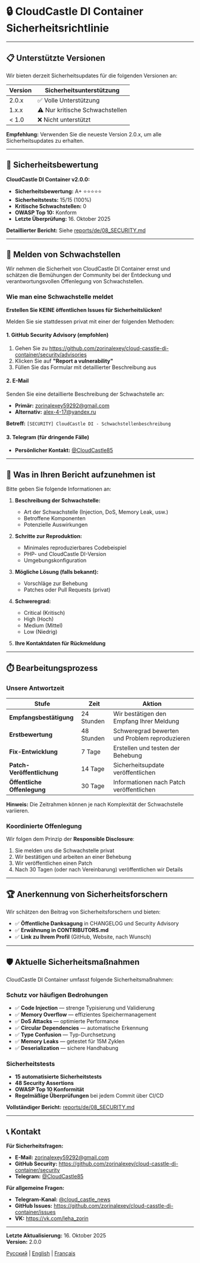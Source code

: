 # 🔒 CloudCastle DI Container Sicherheitsrichtlinie

---

## 📋 Unterstützte Versionen

Wir bieten derzeit Sicherheitsupdates für die folgenden Versionen an:

| Version | Sicherheitsunterstützung |
|---------|--------------------------|
| 2.0.x   | ✅ Volle Unterstützung |
| 1.x.x   | ⚠️ Nur kritische Schwachstellen |
| < 1.0   | ❌ Nicht unterstützt |

**Empfehlung:** Verwenden Sie die neueste Version 2.0.x, um alle Sicherheitsupdates zu erhalten.

---

## 🔐 Sicherheitsbewertung

**CloudCastle DI Container v2.0.0:**

- **Sicherheitsbewertung:** A+ ⭐⭐⭐⭐⭐
- **Sicherheitstests:** 15/15 (100%)
- **Kritische Schwachstellen:** 0
- **OWASP Top 10:** Konform
- **Letzte Überprüfung:** 16. Oktober 2025

**Detaillierter Bericht:** Siehe [reports/de/08_SECURITY.md](reports/de/08_SECURITY.md)

---

## 🐛 Melden von Schwachstellen

Wir nehmen die Sicherheit von CloudCastle DI Container ernst und schätzen die Bemühungen der Community bei der Entdeckung und verantwortungsvollen Offenlegung von Schwachstellen.

### Wie man eine Schwachstelle meldet

**Erstellen Sie KEINE öffentlichen Issues für Sicherheitslücken!**

Melden Sie sie stattdessen privat mit einer der folgenden Methoden:

#### 1. GitHub Security Advisory (empfohlen)

1. Gehen Sie zu https://github.com/zorinalexey/cloud-casstle-di-container/security/advisories
2. Klicken Sie auf **"Report a vulnerability"**
3. Füllen Sie das Formular mit detaillierter Beschreibung aus

#### 2. E-Mail

Senden Sie eine detaillierte Beschreibung der Schwachstelle an:
- **Primär:** zorinalexey59292@gmail.com
- **Alternativ:** alex-4-17@yandex.ru

**Betreff:** `[SECURITY] CloudCastle DI - Schwachstellenbeschreibung`

#### 3. Telegram (für dringende Fälle)

- **Persönlicher Kontakt:** [@CloudCastle85](https://t.me/CloudCastle85)

---

## 📝 Was in Ihren Bericht aufzunehmen ist

Bitte geben Sie folgende Informationen an:

1. **Beschreibung der Schwachstelle:**
   - Art der Schwachstelle (Injection, DoS, Memory Leak, usw.)
   - Betroffene Komponenten
   - Potenzielle Auswirkungen

2. **Schritte zur Reproduktion:**
   - Minimales reproduzierbares Codebeispiel
   - PHP- und CloudCastle DI-Version
   - Umgebungskonfiguration

3. **Mögliche Lösung (falls bekannt):**
   - Vorschläge zur Behebung
   - Patches oder Pull Requests (privat)

4. **Schweregrad:**
   - Critical (Kritisch)
   - High (Hoch)
   - Medium (Mittel)
   - Low (Niedrig)

5. **Ihre Kontaktdaten für Rückmeldung**

---

## ⏱️ Bearbeitungsprozess

### Unsere Antwortzeit

| Stufe | Zeit | Aktion |
|-------|------|--------|
| **Empfangsbestätigung** | 24 Stunden | Wir bestätigen den Empfang Ihrer Meldung |
| **Erstbewertung** | 48 Stunden | Schweregrad bewerten und Problem reproduzieren |
| **Fix-Entwicklung** | 7 Tage | Erstellen und testen der Behebung |
| **Patch-Veröffentlichung** | 14 Tage | Sicherheitsupdate veröffentlichen |
| **Öffentliche Offenlegung** | 30 Tage | Informationen nach Patch veröffentlichen |

**Hinweis:** Die Zeitrahmen können je nach Komplexität der Schwachstelle variieren.

### Koordinierte Offenlegung

Wir folgen dem Prinzip der **Responsible Disclosure**:

1. Sie melden uns die Schwachstelle privat
2. Wir bestätigen und arbeiten an einer Behebung
3. Wir veröffentlichen einen Patch
4. Nach 30 Tagen (oder nach Vereinbarung) veröffentlichen wir Details

---

## 🏆 Anerkennung von Sicherheitsforschern

Wir schätzen den Beitrag von Sicherheitsforschern und bieten:

- ✅ **Öffentliche Danksagung** in CHANGELOG und Security Advisory
- ✅ **Erwähnung in CONTRIBUTORS.md**
- ✅ **Link zu Ihrem Profil** (GitHub, Website, nach Wunsch)

---

## 🛡️ Aktuelle Sicherheitsmaßnahmen

CloudCastle DI Container umfasst folgende Sicherheitsmaßnahmen:

### Schutz vor häufigen Bedrohungen

- ✅ **Code Injection** — strenge Typisierung und Validierung
- ✅ **Memory Overflow** — effizientes Speichermanagement
- ✅ **DoS Attacks** — optimierte Performance
- ✅ **Circular Dependencies** — automatische Erkennung
- ✅ **Type Confusion** — Typ-Durchsetzung
- ✅ **Memory Leaks** — getestet für 15M Zyklen
- ✅ **Deserialization** — sichere Handhabung

### Sicherheitstests

- **15 automatisierte Sicherheitstests**
- **48 Security Assertions**
- **OWASP Top 10 Konformität**
- **Regelmäßige Überprüfungen** bei jedem Commit über CI/CD

**Vollständiger Bericht:** [reports/de/08_SECURITY.md](reports/de/08_SECURITY.md)

---

## 📞 Kontakt

**Für Sicherheitsfragen:**

- **E-Mail:** zorinalexey59292@gmail.com
- **GitHub Security:** https://github.com/zorinalexey/cloud-casstle-di-container/security
- **Telegram:** [@CloudCastle85](https://t.me/CloudCastle85)

**Für allgemeine Fragen:**

- **Telegram-Kanal:** [@cloud_castle_news](https://t.me/cloud_castle_news)
- **GitHub Issues:** https://github.com/zorinalexey/cloud-casstle-di-container/issues
- **VK:** https://vk.com/leha_zorin

---

**Letzte Aktualisierung:** 16. Oktober 2025  
**Version:** 2.0.0

[Русский](../../SECURITY.md) | [English](../en/SECURITY.md) | [Français](../fr/SECURITY.md)

